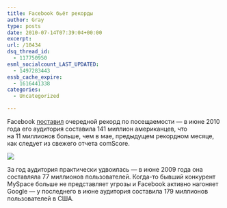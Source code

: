 ```yaml
---
title: Facebook бьёт рекорды
author: Gray
type: posts
date: 2010-07-14T07:39:04+00:00
excerpt:
url: /10434
dsq_thread_id:
  - 117750950
esml_socialcount_LAST_UPDATED:
  - 1497283443
essb_cache_expire:
  - 1616441338
categories:
  - Uncategorized

---
```








Facebook <a href="http://mashable.com/2010/07/13/facebook-traffic/" target="_blank">поставил</a> очередной рекорд по&nbsp;посещаемости&nbsp;&mdash; в&nbsp;июне 2010 года его аудитория составила 141 миллион американцев, что на&nbsp;11&nbsp;миллионов больше, чем в&nbsp;мае, предыдущем рекордном месяце, как следует из&nbsp;свежего отчета comScore.

<img src="https://i1.wp.com/forumimg.net/blog/comscore-1.jpg?w=740" data-recalc-dims="1" /> 

За&nbsp;год аудитория практически удвоилась&nbsp;&mdash; в&nbsp;июне 2009 года она составляла 77&nbsp;миллионов пользователей. Когда-то бывший конкурент MySpace больше не&nbsp;представляет угрозы и&nbsp;Facebook активно нагоняет Google&nbsp;&mdash; у&nbsp;последнего в&nbsp;июне аудитория составила 179 миллионов пользователей в&nbsp;США.